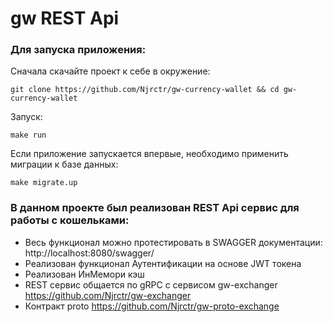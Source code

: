 #                               **gw REST Api**

### Для запуска приложения:
Сначала скачайте проект к себе в окружение:
```
git clone https://github.com/Njrctr/gw-currency-wallet && cd gw-currency-wallet
```
Запуск:
```
make run
```

Если приложение запускается впервые, необходимо применить миграции к базе данных:

```
make migrate.up
```

### В данном проекте был реализован REST Api сервис для работы с кошельками:
* Весь функционал можно протестировать в SWAGGER документации: http://localhost:8080/swagger/
* Реализован функционал Аутентификации на основе JWT токена
* Реализован ИнМемори кэш
* REST сервис общается по gRPC с сервисом gw-exchanger https://github.com/Njrctr/gw-exchanger
* Контракт proto https://github.com/Njrctr/gw-proto-exchange